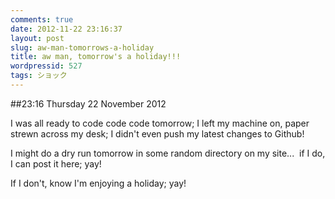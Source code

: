 ```yaml
---
comments: true
date: 2012-11-22 23:16:37
layout: post
slug: aw-man-tomorrows-a-holiday
title: aw man, tomorrow's a holiday!!!
wordpressid: 527
tags: ショック
---
```


##23:16 Thursday 22 November 2012

I was all ready to code code code tomorrow; I left my machine on, paper strewn across my desk; I didn't even push my latest changes to Github!

I might do a dry run tomorrow in some random directory on my site...  if I do, I can post it here; yay!

If I don't, know I'm enjoying a holiday; yay!
